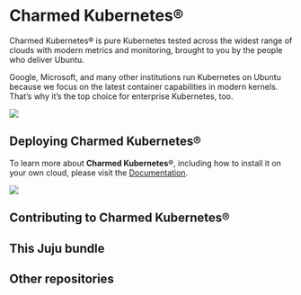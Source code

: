 # Charmed Kubernetes®

Charmed Kubernetes® is pure Kubernetes tested across the widest range of clouds with modern metrics and monitoring, brought to you by the people who deliver Ubuntu.

Google, Microsoft, and many other institutions run Kubernetes on Ubuntu because we focus on the latest container capabilities in modern kernels. That’s why it’s the top choice for enterprise Kubernetes, too.

![](https://assets.ubuntu.com/v1/843c77b6-juju-at-a-glace.svg)

## Deploying Charmed Kubernetes®

To learn more about **Charmed Kubernetes**®, including how to install it on your own cloud, please visit the [Documentation](https://ubuntu.com/kubernetes/docs).

[![](https://s18955.pcdn.co/wp-content/uploads/2018/02/github.png)](https://github.com/user/repository/subscription)

## Contributing to Charmed Kubernetes®

## This Juju bundle

## Other repositories

